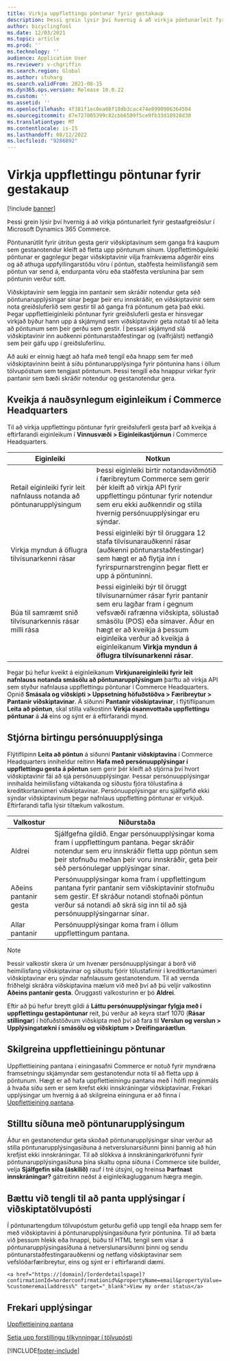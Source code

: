 ```yaml
---
title: Virkja uppflettingu pöntunar fyrir gestakaup
description: Þessi grein lýsir því hvernig á að virkja pöntunarleit fyrir gestaafgreiðslur í Microsoft Dynamics 365 Commerce.
author: bicyclingfool
ms.date: 12/03/2021
ms.topic: article
ms.prod: ''
ms.technology: ''
audience: Application User
ms.reviewer: v-chgriffin
ms.search.region: Global
ms.author: stuharg
ms.search.validFrom: 2021-08-15
ms.dyn365.ops.version: Release 10.0.22
ms.custom: ''
ms.assetid: ''
ms.openlocfilehash: 4f381f1ec0ea08f18db3cac474e8990906364504
ms.sourcegitcommit: 87e727005399c82cbb6509f5ce9fb33d18928d30
ms.translationtype: MT
ms.contentlocale: is-IS
ms.lasthandoff: 08/12/2022
ms.locfileid: "9286892"
---
```

# <a name="enable-order-lookup-for-guest-checkouts"></a>Virkja uppflettingu pöntunar fyrir gestakaup

[!include [banner](includes/banner.md)]

Þessi grein lýsir því hvernig á að virkja pöntunarleit fyrir gestaafgreiðslur í Microsoft Dynamics 365 Commerce.

Pöntunarútlit fyrir útritun gesta gerir viðskiptavinum sem ganga frá kaupum sem gestanotendur kleift að fletta upp pöntunum sínum. Uppflettimöguleiki pöntunar er gagnlegur þegar viðskiptavinir vilja framkvæma aðgerðir eins og að athuga uppfyllingarstöðu vöru í pöntun, staðfesta heimilisfangið sem pöntun var send á, endurpanta vöru eða staðfesta verslunina þar sem pöntunin verður sótt.

Viðskiptavinir sem leggja inn pantanir sem skráðir notendur geta séð pöntunarupplýsingar sínar þegar þeir eru innskráðir, en viðskiptavinir sem nota greiðsluferlið sem gestir til að ganga frá pöntunum geta það ekki. Þegar uppflettieiginleiki pöntunar fyrir greiðsluferli gesta er hinsvegar virkjað býður hann upp á skjámynd sem viðskiptavinir geta notað til að leita að pöntunum sem þeir gerðu sem gestir. Í þessari skjámynd slá viðskiptavinir inn auðkenni pöntunarstaðfestingar og (valfrjálst) netfangið sem þeir gáfu upp í greiðsluferlinu.

Að auki er einnig hægt að hafa með tengil eða hnapp sem fer með viðskiptavininn beint á síðu pöntunarupplýsinga fyrir pöntunina hans í öllum tölvupóstum sem tengjast pöntunum. Þessi tengill eða hnappur virkar fyrir pantanir sem bæði skráðir notendur og gestanotendur gera.

## <a name="turn-on-necessary-features-in-commerce-headquarters"></a>Kveikja á nauðsynlegum eiginleikum í Commerce Headquarters

Til að virkja uppflettingu pöntunar fyrir greiðsluferli gesta þarf að kveikja á eftirfarandi eiginleikum í **Vinnusvæði \> Eiginleikastjórnun** í Commerce Headquarters.

| Eiginleiki | Notkun |
|---------|---------|
| Retail eiginleiki fyrir leit nafnlauss notanda að pöntunarupplýsingum | Þessi eiginleiki birtir notandaviðmótið í færibreytum Commerce sem gerir þér kleift að virkja API fyrir uppflettingu pöntunar fyrir notendur sem eru ekki auðkenndir og stilla hvernig persónuupplýsingar eru sýndar. |
| Virkja myndun á öflugra tilvísunarkenni rásar | Þessi eiginleiki býr til öruggara 12 stafa tilvísunarauðkenni rásar (auðkenni pöntunarstaðfestingar) sem hægt er að flytja inn í fyrirspurnarstrenginn þegar flett er upp á pöntuninni. |
| Búa til samræmt snið tilvísunarkennis rásar milli rása | Þessi eiginleiki býr til öruggt tilvísunarnúmer rásar fyrir pantanir sem eru lagðar fram í gegnum vefsvæði rafrænna viðskipta, sölustað smásölu (POS) eða símaver. Áður en hægt er að kveikja á þessum eiginleika verður að kveikja á eiginleikanum **Virkja myndun á öflugra tilvísunarkenni rásar**. |

Þegar þú hefur kveikt á eiginleikanum **Virkjunareiginleiki fyrir leit nafnlauss notanda smásölu að pöntunarupplýsingum** þarftu að virkja API sem styður nafnlausa uppflettingu pöntunar í Commerce Headquarters. Opnið **Smásala og viðskipti \> Uppsetning höfuðstöðva \> Færibreytur \> Pantanir viðskiptavinar**. Á síðunni **Pantanir viðskiptavinar**, í flýtiflipanum **Leita að pöntun**, skal stilla valkostinn **Virkja ósannvottaða uppflettingu pöntunar** á **Já** eins og sýnt er á eftirfarandi mynd.

## <a name="manage-the-display-of-personal-data"></a>Stjórna birtingu persónuupplýsinga

Flýtiflipinn **Leita að pöntun** á síðunni **Pantanir viðskiptavina** í Commerce Headquarters inniheldur reitinn **Hafa með persónuupplýsingar í uppflettingu gesta á pöntun** sem gerir þér kleift að stjórna því hvort viðskiptavinir fái að sjá persónuupplýsingar. Þessar persónuupplýsingar innihalda heimilisfang viðtakanda og síðustu fjóra tölustafina á kreditkortanúmeri viðskiptavinar. Persónuupplýsingar eru sjálfgefið ekki sýndar viðskiptavinum þegar nafnlaus uppfletting pöntunar er virkjuð. Eftirfarandi tafla lýsir tiltækum valkostum.

| Valkostur | Niðurstaða |
|--------|--------|
| Aldrei | Sjálfgefna gildið. Engar persónuupplýsingar koma fram í uppflettingum pantana. Þegar skráðir notendur sem eru innskráðir fletta upp pöntun sem þeir stofnuðu meðan þeir voru innskráðir, geta þeir séð persónulegar upplýsingar sínar. |
| Aðeins pantanir gesta | Persónuupplýsingar koma fram í uppflettingum pantana fyrir pantanir sem viðskiptavinir stofnuðu sem gestir. Ef skráður notandi stofnaði pöntun verður sá notandi að skrá sig inn til að sjá persónuupplýsingarnar sínar. |
| Allar pantanir | Persónuupplýsingar koma fram í öllum uppflettingum pantana. |

> [!NOTE]
> Þessir valkostir skera úr um hvenær persónuupplýsingar á borð við heimilisfang viðskiptavinar og síðustu fjórir tölustafirnir í kreditkortanúmeri viðskiptavinar eru sýndar nafnlausum gestanotendum. Til að vernda friðhelgi skráðra viðskiptavina mælum við með því að þú veljir valkostinn **Aðeins pantanir gesta**. Öruggasti valkosturinn er þó **Aldrei**.

Eftir að þú hefur breytt gildi á **Láttu persónuupplýsingar fylgja með í uppflettingu gestapöntunar** reit, þú verður að keyra starf 1070 (**Rásar stillingar**) í höfuðstöðvum viðskipta með því að fara til **Verslun og verslun \> Upplýsingatækni í smásölu og viðskiptum \> Dreifingaráætlun**.

## <a name="configure-the-order-lookup-module"></a>Skilgreina uppflettieiningu pöntunar

Uppflettieining pantana í einingasafni Commerce er notuð fyrir myndræna framsetningu skjámyndar sem gestanotendur nota til að fletta upp á pöntunum. Hægt er að hafa uppflettieiningu pantana með í hólfi meginmáls á hvaða síðu sem er sem krefst ekki innskráningar viðskiptavinar. Frekari upplýsingar um hvernig á að skilgreina eininguna er að finna í [Uppflettieining pantana](order-lookup-module.md).

## <a name="configure-the-order-details-page"></a>Stilltu síðuna með pöntunarupplýsingum

Áður en gestanotendur geta skoðað pöntunarupplýsingar sínar verður að stilla pöntunarupplýsingasíðuna á netverslunarsíðunni þinni þannig að hún krefjist ekki innskráningar. Til að slökkva á innskráningarkröfunni fyrir pöntunarupplýsingasíðuna þína skaltu opna síðuna í Commerce site builder, velja **Sjálfgefin síða (áskilið)** rauf í tré útsýni, og hreinsa **Þarfnast innskráningar?** gátreitinn neðst á eiginleikaglugganum hægra megin.

## <a name="add-a-link-to-order-details-in-transactional-emails"></a>Bættu við tengli til að panta upplýsingar í viðskiptatölvupósti

Í pöntunartengdum tölvupóstum geturðu gefið upp tengil eða hnapp sem fer með viðskiptavini á pöntunarupplýsingasíðuna fyrir pöntunina. Til að bæta við þessum hlekk eða hnappi, búðu til HTML tengil sem vísar á pöntunarupplýsingasíðuna á netverslunarsíðunni þinni og sendu pöntunarstaðfestingarauðkenni og netfang viðskiptavinar sem vefslóðarfæribreytur, eins og sýnt er í eftirfarandi dæmi.

`<a href="https://[domain]/[orderdetailspage]?confirmationId=%orderconfirmationid%&propertyName=email&propertyValue=%customeremailaddress%" target="_blank">View my order status</a>`

## <a name="additional-resources"></a>Frekari upplýsingar

[Uppflettieining pantana](order-lookup-module.md)

[Setja upp forstillingu tilkynningar í tölvupósti](email-notification-profiles.md)

[!INCLUDE[footer-include](../includes/footer-banner.md)]
